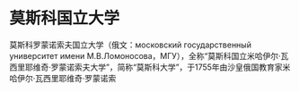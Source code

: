 # 莫斯科国立大学

莫斯科罗蒙诺索夫国立大学（俄文：московский государственный университет имени М.В.Ломоносова，МГУ），全称“莫斯科国立米哈伊尔·瓦西里耶维奇·罗蒙诺索夫大学”，简称“莫斯科大学”，于1755年由沙皇俄国教育家米哈伊尔·瓦西里耶维奇·罗蒙诺索